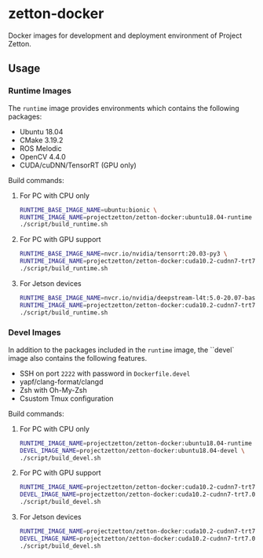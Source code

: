 # zetton-docker
Docker images for development and deployment environment of Project Zetton.

## Usage

### Runtime Images

The `runtime` image provides environments which contains the following packages:

- Ubuntu 18.04
- CMake 3.19.2
- ROS Melodic
- OpenCV 4.4.0
- CUDA/cuDNN/TensorRT (GPU only)

Build commands:

1. For PC with CPU only

   ```bash
   RUNTIME_BASE_IMAGE_NAME=ubuntu:bionic \
   RUNTIME_IMAGE_NAME=projectzetton/zetton-docker:ubuntu18.04-runtime \
   ./script/build_runtime.sh
   ```

2. For PC with GPU support

   ```bash
   RUNTIME_BASE_IMAGE_NAME=nvcr.io/nvidia/tensorrt:20.03-py3 \
   RUNTIME_IMAGE_NAME=projectzetton/zetton-docker:cuda10.2-cudnn7-trt7.0.0-ubuntu18.04-runtime \
   ./script/build_runtime.sh
   ```

3. For Jetson devices

   ```bash
   RUNTIME_BASE_IMAGE_NAME=nvcr.io/nvidia/deepstream-l4t:5.0-20.07-base \
   RUNTIME_IMAGE_NAME=projectzetton/zetton-docker:cuda10.2-cudnn7-trt7.0.0-ubuntu18.04-jetson-runtime \
   ./script/build_runtime.sh
   ```

### Devel Images

In addition to the packages included in the `runtime` image, the ``devel` image also contains the following features.

- SSH on port `2222` with password in `Dockerfile.devel`
- yapf/clang-format/clangd
- Zsh with Oh-My-Zsh
- Csustom Tmux configuration

Build commands:

1. For PC with CPU only

   ```bash
   RUNTIME_IMAGE_NAME=projectzetton/zetton-docker:ubuntu18.04-runtime \
   DEVEL_IMAGE_NAME=projectzetton/zetton-docker:ubuntu18.04-devel \
   ./script/build_devel.sh
   ```

2. For PC with GPU support

   ```bash
   RUNTIME_IMAGE_NAME=projectzetton/zetton-docker:cuda10.2-cudnn7-trt7.0.0-ubuntu18.04-runtime \
   DEVEL_IMAGE_NAME=projectzetton/zetton-docker:cuda10.2-cudnn7-trt7.0.0-ubuntu18.04-devel \
   ./script/build_devel.sh
   ```

3. For Jetson devices

   ```bash
   RUNTIME_IMAGE_NAME=projectzetton/zetton-docker:cuda10.2-cudnn7-trt7.0.0-ubuntu18.04-jetson-runtime \
   DEVEL_IMAGE_NAME=projectzetton/zetton-docker:cuda10.2-cudnn7-trt7.0.0-ubuntu18.04-jetson-devel \
   ./script/build_devel.sh
   ```
